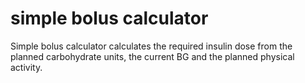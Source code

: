 # simple bolus calculator
Simple bolus calculator calculates the required insulin dose from the planned carbohydrate units, the current BG and the planned physical activity.
